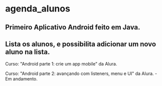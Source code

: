 # agenda_alunos

<h2>Primeiro Aplicativo Android feito em Java.</h2>

<h2>Lista os alunos, e possibilita adicionar um novo aluno na lista.</h2>

<p>Curso: "Android parte 1: crie um app mobile" da Alura.</p>
<p>Curso: "Android parte 2: avançando com listeners, menu e UI" da Alura. - Em andamento.</p>
